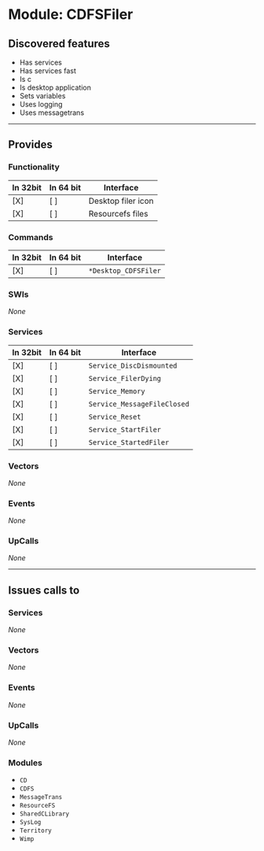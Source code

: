 # Module: CDFSFiler

## Discovered features


* Has services
* Has services fast
* Is c
* Is desktop application
* Sets variables
* Uses logging
* Uses messagetrans

---

## Provides

### Functionality

| In 32bit | In 64 bit | Interface |
|----------|-----------|-----------|
| [X]      | [ ]       | Desktop filer icon |
| [X]      | [ ]       | Resourcefs files |

### Commands


| In 32bit | In 64 bit | Interface |
|----------|-----------|-----------|
| [X]      | [ ]       | `*Desktop_CDFSFiler` |


### SWIs


*None*


### Services


| In 32bit | In 64 bit | Interface |
|----------|-----------|-----------|
| [X]      | [ ]       | `Service_DiscDismounted` |
| [X]      | [ ]       | `Service_FilerDying` |
| [X]      | [ ]       | `Service_Memory` |
| [X]      | [ ]       | `Service_MessageFileClosed` |
| [X]      | [ ]       | `Service_Reset` |
| [X]      | [ ]       | `Service_StartFiler` |
| [X]      | [ ]       | `Service_StartedFiler` |


### Vectors


*None*


### Events


*None*


### UpCalls


*None*


---

## Issues calls to

### Services


*None*


### Vectors


*None*


### Events


*None*


### UpCalls


*None*


### Modules


* `CD`
* `CDFS`
* `MessageTrans`
* `ResourceFS`
* `SharedCLibrary`
* `SysLog`
* `Territory`
* `Wimp`


